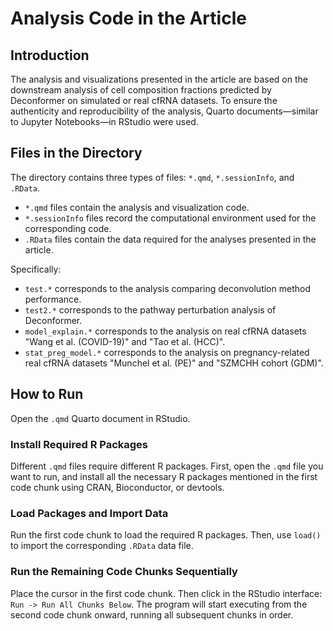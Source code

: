 # Analysis Code in the Article

## Introduction

The analysis and visualizations presented in the article are based on the downstream analysis of cell composition fractions predicted by Deconformer on simulated or real cfRNA datasets. To ensure the authenticity and reproducibility of the analysis, Quarto documents—similar to Jupyter Notebooks—in RStudio were used.

## Files in the Directory

The directory contains three types of files: `*.qmd`, `*.sessionInfo`, and `.RData`.
- `*.qmd` files contain the analysis and visualization code.
- `*.sessionInfo` files record the computational environment used for the corresponding code.
- `.RData` files contain the data required for the analyses presented in the article.

Specifically:
- `test.*` corresponds to the analysis comparing deconvolution method performance.
- `test2.*` corresponds to the pathway perturbation analysis of Deconformer.
- `model_explain.*` corresponds to the analysis on real cfRNA datasets "Wang et al. (COVID-19)" and "Tao et al. (HCC)".
- `stat_preg_model.*` corresponds to the analysis on pregnancy-related real cfRNA datasets "Munchel et al. (PE)" and "SZMCHH cohort (GDM)".

## How to Run

Open the `.qmd` Quarto document in RStudio.

### Install Required R Packages

Different `.qmd` files require different R packages. First, open the `.qmd` file you want to run, and install all the necessary R packages mentioned in the first code chunk using CRAN, Bioconductor, or devtools.

### Load Packages and Import Data

Run the first code chunk to load the required R packages. Then, use `load()` to import the corresponding `.RData` data file.

### Run the Remaining Code Chunks Sequentially

Place the cursor in the first code chunk. Then click in the RStudio interface: `Run -> Run All Chunks Below`. The program will start executing from the second code chunk onward, running all subsequent chunks in order.